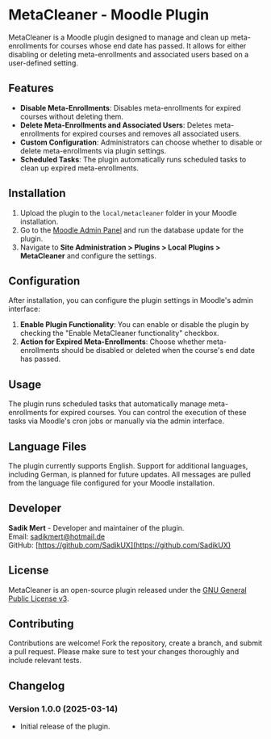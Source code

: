 # MetaCleaner - Moodle Plugin

MetaCleaner is a Moodle plugin designed to manage and clean up meta-enrollments for courses whose end date has passed. It allows for either disabling or deleting meta-enrollments and associated users based on a user-defined setting.

## Features

- **Disable Meta-Enrollments**: Disables meta-enrollments for expired courses without deleting them.
- **Delete Meta-Enrollments and Associated Users**: Deletes meta-enrollments for expired courses and removes all associated users.
- **Custom Configuration**: Administrators can choose whether to disable or delete meta-enrollments via plugin settings.
- **Scheduled Tasks**: The plugin automatically runs scheduled tasks to clean up expired meta-enrollments.

## Installation

1. Upload the plugin to the `local/metacleaner` folder in your Moodle installation.
2. Go to the [Moodle Admin Panel](http://yourmoodlesite/admin) and run the database update for the plugin.
3. Navigate to **Site Administration > Plugins > Local Plugins > MetaCleaner** and configure the settings.

## Configuration

After installation, you can configure the plugin settings in Moodle's admin interface:

1. **Enable Plugin Functionality**: You can enable or disable the plugin by checking the "Enable MetaCleaner functionality" checkbox.
2. **Action for Expired Meta-Enrollments**: Choose whether meta-enrollments should be disabled or deleted when the course's end date has passed.

## Usage

The plugin runs scheduled tasks that automatically manage meta-enrollments for expired courses. You can control the execution of these tasks via Moodle's cron jobs or manually via the admin interface.

## Language Files

The plugin currently supports English. Support for additional languages, including German, is planned for future updates. All messages are pulled from the language file configured for your Moodle installation.

## Developer

**Sadik Mert** - Developer and maintainer of the plugin.  
Email: [sadikmert@hotmail.de](mailto:sadikmert@hotmail.de)  
GitHub: [https://github.com/SadikUX](https://github.com/SadikUX)

## License

MetaCleaner is an open-source plugin released under the [GNU General Public License v3](https://www.gnu.org/licenses/gpl-3.0.html).

## Contributing

Contributions are welcome! Fork the repository, create a branch, and submit a pull request. Please make sure to test your changes thoroughly and include relevant tests.

## Changelog

### Version 1.0.0 (2025-03-14)
- Initial release of the plugin.
